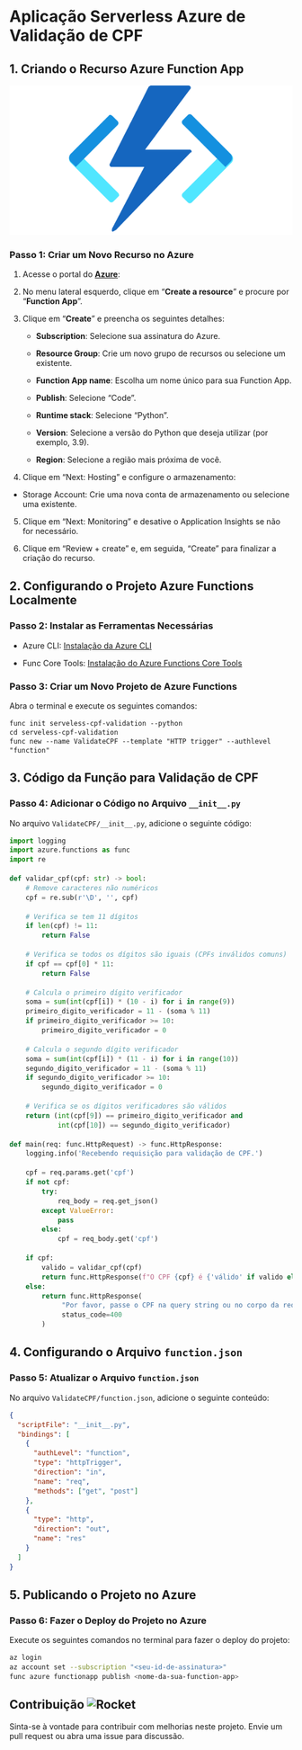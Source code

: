 # Aplicação Serverless Azure de Validação de CPF

## 1. Criando o Recurso Azure Function App

![serverless](https://github.com/devcaiada/serveless-cpf-validation/blob/main/assets/serverless.png?raw=true)

### Passo 1: Criar um Novo Recurso no Azure

1. Acesse o portal do [**Azure**](https://portal.azure.com/):

2. No menu lateral esquerdo, clique em “**Create a resource**” e procure por “**Function App**”.

3. Clique em “**Create**” e preencha os seguintes detalhes:

   - **Subscription**: Selecione sua assinatura do Azure.

   - **Resource Group**: Crie um novo grupo de recursos ou selecione um existente.

   - **Function App name**: Escolha um nome único para sua Function App.

   - **Publish**: Selecione “Code”.

   - **Runtime stack**: Selecione “Python”.

   - **Version**: Selecione a versão do Python que deseja utilizar (por exemplo, 3.9).

   - **Region**: Selecione a região mais próxima de você.

4. Clique em “Next: Hosting” e configure o armazenamento:

- Storage Account: Crie uma nova conta de armazenamento ou selecione uma existente.

5. Clique em “Next: Monitoring” e desative o Application Insights se não for necessário.

6. Clique em “Review + create” e, em seguida, “Create” para finalizar a criação do recurso.

## 2. Configurando o Projeto Azure Functions Localmente

### Passo 2: Instalar as Ferramentas Necessárias

- Azure CLI: [Instalação da Azure CLI](https://docs.microsoft.com/cli/azure/install-azure-cli)

- Func Core Tools: [Instalação do Azure Functions Core Tools](https://docs.microsoft.com/azure/azure-functions/functions-run-local)

### Passo 3: Criar um Novo Projeto de Azure Functions

Abra o terminal e execute os seguintes comandos:

```Sh
func init serveless-cpf-validation --python
cd serveless-cpf-validation
func new --name ValidateCPF --template "HTTP trigger" --authlevel "function"
```

## 3. Código da Função para Validação de CPF

### Passo 4: Adicionar o Código no Arquivo `__init__.py`

No arquivo `ValidateCPF/__init__.py`, adicione o seguinte código:

```python
import logging
import azure.functions as func
import re

def validar_cpf(cpf: str) -> bool:
    # Remove caracteres não numéricos
    cpf = re.sub(r'\D', '', cpf)

    # Verifica se tem 11 dígitos
    if len(cpf) != 11:
        return False

    # Verifica se todos os dígitos são iguais (CPFs inválidos comuns)
    if cpf == cpf[0] * 11:
        return False

    # Calcula o primeiro dígito verificador
    soma = sum(int(cpf[i]) * (10 - i) for i in range(9))
    primeiro_digito_verificador = 11 - (soma % 11)
    if primeiro_digito_verificador >= 10:
        primeiro_digito_verificador = 0

    # Calcula o segundo dígito verificador
    soma = sum(int(cpf[i]) * (11 - i) for i in range(10))
    segundo_digito_verificador = 11 - (soma % 11)
    if segundo_digito_verificador >= 10:
        segundo_digito_verificador = 0

    # Verifica se os dígitos verificadores são válidos
    return (int(cpf[9]) == primeiro_digito_verificador and
            int(cpf[10]) == segundo_digito_verificador)

def main(req: func.HttpRequest) -> func.HttpResponse:
    logging.info('Recebendo requisição para validação de CPF.')

    cpf = req.params.get('cpf')
    if not cpf:
        try:
            req_body = req.get_json()
        except ValueError:
            pass
        else:
            cpf = req_body.get('cpf')

    if cpf:
        valido = validar_cpf(cpf)
        return func.HttpResponse(f"O CPF {cpf} é {'válido' if valido else 'inválido'}.")
    else:
        return func.HttpResponse(
             "Por favor, passe o CPF na query string ou no corpo da requisição.",
             status_code=400
        )
```

## 4. Configurando o Arquivo `function.json`

### Passo 5: Atualizar o Arquivo `function.json`

No arquivo `ValidateCPF/function.json`, adicione o seguinte conteúdo:

```json
{
  "scriptFile": "__init__.py",
  "bindings": [
    {
      "authLevel": "function",
      "type": "httpTrigger",
      "direction": "in",
      "name": "req",
      "methods": ["get", "post"]
    },
    {
      "type": "http",
      "direction": "out",
      "name": "res"
    }
  ]
}
```

## 5. Publicando o Projeto no Azure

### Passo 6: Fazer o Deploy do Projeto no Azure

Execute os seguintes comandos no terminal para fazer o deploy do projeto:

```sh
az login
az account set --subscription "<seu-id-de-assinatura>"
func azure functionapp publish <nome-da-sua-function-app>
```

## Contribuição <img src="https://raw.githubusercontent.com/Tarikul-Islam-Anik/Animated-Fluent-Emojis/master/Emojis/Travel%20and%20places/Rocket.png" alt="Rocket" width="25" height="25" />

Sinta-se à vontade para contribuir com melhorias neste projeto. Envie um pull request ou abra uma issue para discussão.
